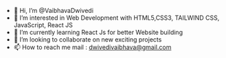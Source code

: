 - 👋 Hi, I’m @VaibhavaDwivedi
- 👀 I’m interested in Web Development with HTML5,CSS3, TAILWIND CSS, JavaScript, React JS
- 🌱 I’m currently learning React Js for better Website building
- 💞️ I’m looking to collaborate on new exciting projects
- 📫 How to reach me mail : dwivedivaibhava@gmail.com

<!---
VaibhavaDwivedi/VaibhavaDwivedi is a ✨ special ✨ repository because its `README.md` (this file) appears on your GitHub profile.
You can click the Preview link to take a look at your changes.
--->
